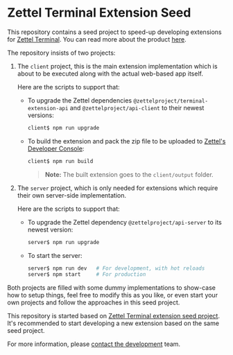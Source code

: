# Zettel Terminal Extension Seed

This repository contains a seed project to speed-up developing extensions for [Zettel Terminal](https://app.zettel.ooo). You can read more about the product [here](http://zettel.ooo).

The repository insists of two projects:

1. The `client` project, this is the main extension implementation which is about to be executed along with the actual web-based app itself.

   Here are the scripts to support that:

   - To upgrade the Zettel dependencies `@zettelproject/terminal-extension-api` and `@zettelproject/api-client` to their newest versions:
     ```sh
     client$ npm run upgrade
     ```
   - To build the extension and pack the zip file to be uploaded to [Zettel's Developer Console](https://app.zettel.ooo/developer):
     ```sh
     client$ npm run build
     ```
     > **Note:** The built extension goes to the `client/output` folder.

1. The `server` project, which is only needed for extensions which require their own server-side implementation.

   Here are the scripts to support that:

   - To upgrade the Zettel dependency `@zettelproject/api-server` to its newest version:
     ```sh
     server$ npm run upgrade
     ```
   - To start the server:
     ```sh
     server$ npm run dev   # For development, with hot reloads
     server$ npm start     # For production
     ```

Both projects are filled with some dummy implementations to show-case how to setup things, feel free to modify this as you like, or even start your own projects and follow the approaches in this seed project.

This repository is started based on [Zettel Terminal extension seed project](https://github.com/zettelyay/zettel-terminal-extension-seed). It's recommended to start developing a new extension based on the same seed project.

For more information, please [contact the development](mailto:ahs502@gmail.com) team.
